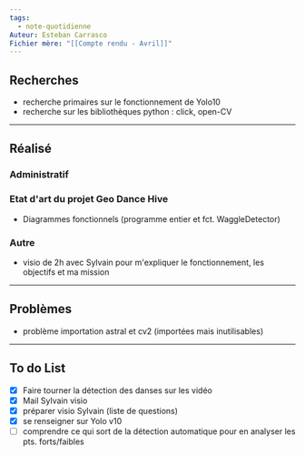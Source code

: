 ```yaml
---
tags:
  - note-quotidienne
Auteur: Esteban Carrasco
Fichier mère: "[[Compte rendu - Avril]]"
---
```

## Recherches
- recherche primaires sur le fonctionnement de Yolo10
- recherche sur les bibliothèques python : click, open-CV

---
## Réalisé
### Administratif

### Etat d'art du projet Geo Dance Hive
- Diagrammes fonctionnels (programme entier et fct. WaggleDetector)

### Autre
- visio de 2h avec Sylvain pour m'expliquer le fonctionnement, les objectifs et ma mission

---
## Problèmes
- problème importation astral et cv2 (importées mais inutilisables)

---
## To do List
- [x]  Faire tourner la détection des danses sur les vidéo
- [x] Mail Sylvain visio
- [x] préparer visio Sylvain (liste de questions)
- [x] se renseigner sur Yolo v10
- [ ] comprendre ce qui sort de la détection automatique pour en analyser les pts. forts/faibles